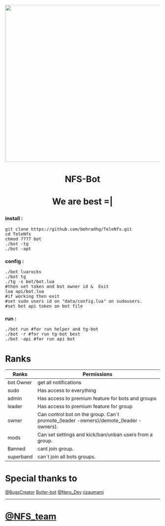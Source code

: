 <p align="center"> <img src="http://icons.iconarchive.com/icons/3xhumed/mega-games-pack-35/512/NFSShift-logo-2-icon.png" width="512">
<h1><p align="center">NFS-Bot
<h1><p align="center">We are best =|

<h3 align="left"> <strong>install :</strong>
</h3>

<pre>
<span>git clone https://github.com/behradhg/TeleNfs.git</span>
<span>cd TeleNfs</span>
<span>chmod 7777 bot</span>
<span>./bot -tg</span>
<span>./bot -apt</span>
</pre>


<h3 align="left"> <strong>config :</strong>
</h3>
<pre>
<span>./bot luarocks</span>
<span>./bot tg</span>
<span>./tg -s bot/bot.lua</span>
#then set token and bot owner id & 	Exit
<span>lua api/bot.lua</span>
#if working then exit
#set sudo users id on "data/config.lua" on sudousers.
#set bot api token on bot file
</pre>


<h3 align="left"> <strong>run :</strong>
</h3>
<pre>
<span>./bot run #for run helper and tg-bot</span>
<span>./bot -r #for run tg-bot best</span>
<span>./bot -api #for run api bot</span>
</pre>

# Ranks

 Ranks | Permissions      |
------ | ---------------- |
 bot Owner | get all notifications
 sudo | Has access to everything
 admin | Has access to premium feature for bots and groups
 leader | Has access to premium feature for group
 owner | Can control bot on the group. Can`t promote_(leader -owners)/demote_(leader -owners).
 mods | Can set settings and kick/ban/unban users from a group.
 Banned | cant join group.
 superband | can`t join all bots groups.

# Special thanks to
[@BugsCreator](https://telegram.me/BugsCreator)
[Butler-bot](https://github.com/RememberTheAir/GroupButler)
[@Nero_Dev](https://telegram.me/Nero_Dev)
[rizaumami](https://github.com/rizaumami)

* * *

# [@NFS_team](https://telegram.me/NFS_team)
